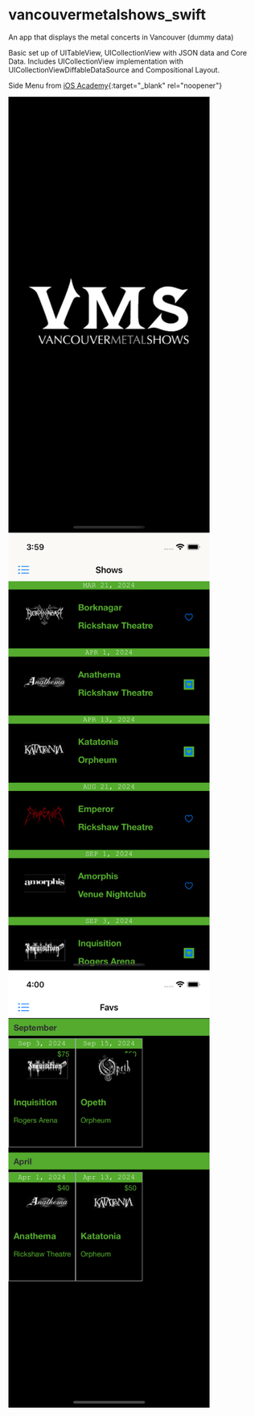 # vancouvermetalshows_swift
An app that displays the metal concerts in Vancouver (dummy data)

Basic set up of UITableView, UICollectionView with JSON data and Core Data. Includes UICollectionView implementation with UICollectionViewDiffableDataSource and Compositional Layout.

Side Menu from [iOS Academy](https://www.youtube.com/@iOSAcademy){:target="_blank" rel="noopener"}

<div>
<img src="https://github.com/nour-habib/vancouvermetalshows_swift/blob/main/launch.png" width="400">
<img src="https://github.com/nour-habib/vancouvermetalshows_swift/blob/main/shows.png" width="400">
<img src="https://github.com/nour-habib/vancouvermetalshows_swift/blob/main/favs.png" width="400"></div>
